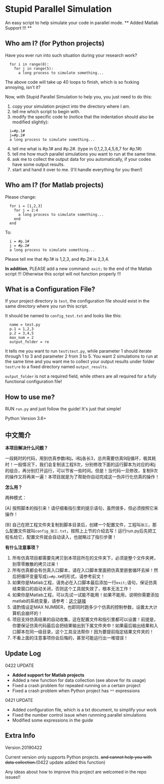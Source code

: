# Stupid Parallel Simulation
An easy script to help simulate your code in parallel mode.
** Added Matlab Support !!! **

## Who am I? (for Python projects)
Have you ever run into such situation during your research work?
```
  for i in range(8):
    for j in range(5):
      a long process to simulate something...
```
The above code will take up 40 loops to finish, which is so fxxking annoying, isn't it?

Now, with Stupid Parallel Simulation to help you, you just need to do this:

1. copy your simulation project into the directory where I am.
2. tell me which script to begin with.
3. modify the specific code to (notice that the indentation should also be modified slightly):
```
  i=#p.1#
  j=#p.2#
  a long process to simulate something...
```
4. tell me what is #p.1# and #p.2#. (type in 0,1,2,3,4,5,6,7 for #p.1#)
5. tell me how much parallel simulations you want to run at the same time.
6. ask me to collect the output data for you automatically, if your codes have some output results.
7. start and hand it over to me. (I'll handle everything for you then!)

## Who am I? (for Matlab projects)
Please change:
```
  for i = [1,2,3]
    for j = 2:4
      a long process to simulate something...
    end
  end
```
To:
```
  i = #p.1#
  j = #p.2#
  a long process to simulate something...
```
Please tell me that #p.1# is 1,2,3, and #p.2# is 2,3,4.

**In addition**, PLEASE add a new command: `exit;` to the end of the Matlab script !!! Otherwise this script will not function properly !!!

## What is a Configuration File?
If your project directory is `test`, the configuration file should exist in the same directory where you run this script.

It should be named to `config_test.txt` and looks like this:

```
  name = test.py
  p.1 = 1,2,3
  p.2 = 3,4,5
  max_num = 2
  output_folder = re
```

It tells me you want to run `test\test.py`, while parameter 1 should iterate through 1 to 3 and parameter 2 from 3 to 5. You want 2 simulations to run at the same time and you want me to collect your output results under folder `test\re` to a fixed directory named `output_results`.

`output_folder` is not a required field, while others are all required for a fully functional configuration file!

## How to use me?
RUN `run.py` and just follow the guide! It's just that simple!

Python Version 3.6+

## 中文简介

**本项目解决什么问题？**

一段耗时的代码，用到仿真参数i和j，i和j各长3，总共需要仿真9段循环，极其耗时！一般情况下，我们会复制该工程9次，分别修改下面的运行脚本为对应的i和j的组合，再分别打开运行，可以节省一些时间。但是！当代码一旦修改，复制9次的操作又将再来一遍！本项目就是为了帮助你自动完成这一伪并行化仿真的操作！

**怎么用？**

两种模式：

[A] 按照脚本的指引来！请仔细看指引里的提示语句，虽然很多，但必须按照它来操作！ 

[B] 自己在把工程文件夹复制到脚本目录后，创建一个配置文件，工程叫`张三`，那么配置文件就叫`config_张三.txt`，按照上上节的介绍去写！运行run.py后先把工程名给它，配置文件就会自动读入，也就略过了指引步骤！

**有什么注意事项？**

1. 所有仿真项目都需要先拷贝到本项目所在的文件夹下，必须是整个文件夹拷，别零零散散的拷贝过来！
2. 所有仿真都会有仿真入口脚本，请在入口脚本里面把仿真里嵌套循环去掉！然后把循环变量写成`i=#p.X#`的形式，请参考前文！
3. 如果你是Matlab工程，请务必在入口脚本最后添加一行`exit;`语句，保证仿真结束窗口的自动关闭，否则这个工具就失效了，根本无法工作！
4. 如果你是Matlab工程，可以先试一试能不能用！如果不能用，说明你需要添加matlab的系统变量，请参考：[这个链接](https://blog.csdn.net/qq_16019107/article/details/77882017)
5. 请酌情设定MAX NUMBER，也即同时跑多少个仿真的控制参数，设置太大计算机会崩坏的！
6. 项目支持仿真结果的自动收集，这在配置文件和指引里都可以设置！前提是，你要保证仿真代码最后会把结果输出到下属文件夹中！如果最后输出结果和入口脚本在同一级目录，这个工具没法帮你！因为要提前指定结果文件夹的！
7. 不看上面的注意事项你会后悔的，甚至可能运行出一堆错误！

## Update Log
0422 UPDATE
- **Added support for Matlab projects**
- Added a new function for data collection (see above for its usage)
- Fixed a crash problem for repeated running on a certain project
- Fixed a crash problem when Python project has `**` expressions

0421 UPDATE
- Added configuration file, which is a txt document, to simplify your work
- Fixed the number control issue when runnning parallel simulations
- Modified some expressions in the guide

## Extra Info
Version.20190422

Current version only supports Python projects. ~~and cannot help you with data collection.~~(0422 update added this function)

Any ideas about how to improve this project are welcomed in the repo issues!!
